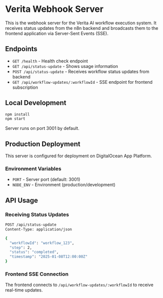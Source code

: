 # Verita Webhook Server

This is the webhook server for the Verita AI workflow execution system. It receives status updates from the n8n backend and broadcasts them to the frontend application via Server-Sent Events (SSE).

## Endpoints

- `GET /health` - Health check endpoint
- `GET /api/status-update` - Shows usage information
- `POST /api/status-update` - Receives workflow status updates from backend
- `GET /api/workflow-updates/:workflowId` - SSE endpoint for frontend subscription

## Local Development

```bash
npm install
npm start
```

Server runs on port 3001 by default.

## Production Deployment

This server is configured for deployment on DigitalOcean App Platform.

### Environment Variables

- `PORT` - Server port (default: 3001)
- `NODE_ENV` - Environment (production/development)

## API Usage

### Receiving Status Updates

```bash
POST /api/status-update
Content-Type: application/json

{
  "workflowId": "workflow_123",
  "step": 2,
  "status": "completed",
  "timestamp": "2025-01-08T12:00:00Z"
}
```

### Frontend SSE Connection

The frontend connects to `/api/workflow-updates/:workflowId` to receive real-time updates.